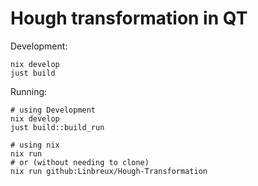 # Hough transformation in QT

Development:
```
nix develop
just build
```
Running:
```
# using Development
nix develop
just build::build_run

# using nix
nix run
# or (without needing to clone)
nix run github:Linbreux/Hough-Transformation
```
